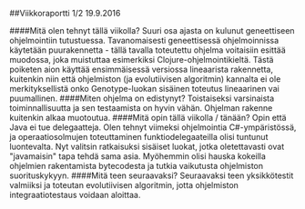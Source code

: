 ##Viikkoraportti 1/2
19.9.2016



####Mitä olen tehnyt tällä viikolla?
Suuri osa ajasta on kulunut geneettiseen ohjelmointiin tutustuessa. Tavanomaisesti geneettisessä ohjelmoinnissa käytetään puurakennetta - tällä tavalla toteutettu ohjelma voitaisiin esittää muodossa, joka muistuttaa esimerkiksi Clojure-ohjelmointikieltä. Tästä poiketen aion käyttää ensimmäisessä versiossa lineaarista rakennetta, kuitenkin niin että ohjelmiston (ja evolutiivisen algoritmin) kannalta ei ole merkityksellistä onko Genotype-luokan sisäinen toteutus lineaarinen vai puumallinen. 
####Miten ohjelma on edistynyt?
Toistaiseksi varsinaista toiminnallisuutta ja sen testaamista on hyvin vähän. Ohjelman rakenne kuitenkin alkaa muotoutua. 
####Mitä opin tällä viikolla / tänään?
Opin että Java ei tue delegaatteja. Olen tehnyt viimeksi ohjelmointia C#-ympäristössä, ja operaatiosolmujen toteuttaminen funktiodelegaateilla olisi tuntunut luontevalta. Nyt valitsin ratkaisuksi sisäiset luokat, jotka oletettavasti ovat "javamaisin" tapa tehdä sama asia. Myöhemmin olisi hauska kokeilla ohjelmien rakentamista bytecodesta ja tutkia vaikutusta ohjelmiston suorituskykyyn.
####Mitä teen seuraavaksi?
Seuraavaksi teen yksikkötestit valmiiksi ja toteutan evolutiivisen algoritmin, jotta ohjelmiston integraatiotestaus voidaan aloittaa.
